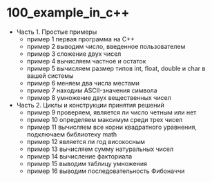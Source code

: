 # 100_example_in_c++
- Часть 1. Простые примеры
    - пример 1 первая программа на C++
    - пример 2 выводим число, введенное пользователем
    - пример 3 сложение двух чисел
    - пример 4 вычисляем частное и остаток
    - пример 5 вычисляем размер типов int, float, double и char в вашей системы
    - пример 6 меняем два числа местами
    - пример 7 находим ASCII-значения символа
    - пример 8 умножение двух вещественных чисел
- Часть 2. Циклы и конструкции принятия решений
    - пример 9 проверяем, является ли число четным или нет
    - пример 10 определяем максимум среди трех чисел
    - пример 11 вычисляем все корни квадратного уравнения, подключаем библиотеку
        math
    - пример 12 является ли год високосным
    - пример 13 вычисляем сумму натуральных чисел
    - пример 14 вычисление факториала
    - пример 15 выводим таблицу умножения
    - пример 16 выводим последовательность Фибоначчи
